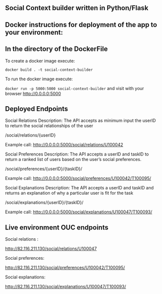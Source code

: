 ## Social Context builder written in Python/Flask


## Docker instructions for deployment of the app to your environment:
In the directory of the DockerFile
---------------------------------------------
To create a docker image execute: 

`docker build . -t social-context-builder`

To run the docker image execute:

`docker run -p 5000:5000 social-context-builder` and visit with your browser http://0.0.0.0:5000
## Deployed Endpoints
Social Relations 
Description: The API accepts as minimum input the userID to return the social relationships of the user

/social/relations/{userID}

Example call:
http://0.0.0.0:5000/social/relations/U100042

Social Preferences
Description: The API accepts a userID and taskID to return a ranked list of users based on the user’s social preferences.

/social/preferences/{userID}/{taskID}/

Example call:
http://0.0.0.0:5000/social/preferences/U100042/T100095/

Social Explanations 
Description: The API accepts a userID and taskID and returns an explanation of why a particular user is fit for the task

/social/explanations/{userID}/{taskID}/

Example call: 
http://0.0.0.0:5000/social/explanations/U100047/T100093/

## Live environment OUC endpoints
Social relations : 

http://82.116.211.130/social/relations/U100047

Social preferences:

http://82.116.211.130/social/preferences/U100042/T100095/

Social explanations:

http://82.116.211.130/social/explanations/U100047/T100093/




